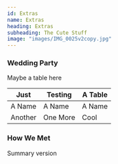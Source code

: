 ```yaml
---
id: Extras
name: Extras
heading: Extras
subheading: The Cute Stuff
image: "images/IMG_0025v2copy.jpg"
---
```


### Wedding Party
Maybe a table here 

Just | Testing | A Table
--- | --- | ---
A Name | A Name | A Name
Another | One More| Cool

### How We Met
Summary version 
